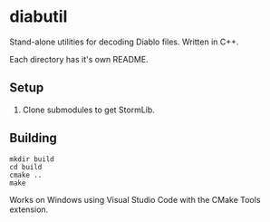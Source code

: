 # diabutil

Stand-alone utilities for decoding Diablo files. Written in C++.

Each directory has it's own README.

## Setup

1. Clone submodules to get StormLib.

## Building

```
mkdir build
cd build
cmake ..
make
```

Works on Windows using Visual Studio Code with the CMake Tools extension.
